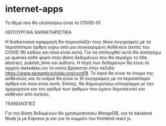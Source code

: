 # internet-apps
Το θέμα που θα υλοποιήσω είναι το COVID-01.

ΛΕΙΤΟΥΡΓΙΚΑ ΧΑΡΑΚΤΗΡΙΣΤΙΚΑ

Η διαδικτυακή εφαρμογή θα παρουσιάζει τους δέκα συγγραφείς με τα περισσότερα άρθρα γύρω από μια συγκεκριμένη 
Ασθένεια (εκτός του COVID 19) καθώς και ποια είναι αυτά. Για να επιτευχθεί αυτό θα ανατρέχω με queries κάθε φορά 
στην βάση δεδομένων που θα περιέχει το title, abstract, publish_time και authors. Η πηγή των δεδομένων θα είναι το
αρχείο metadata.csv το οποίο βρίσκεται στην σελίδα https://www.semanticscholar.org/cord19.
To input θα είναι το όνομα της ασθένειας και το output θα είναι οι 10 συγγραφείς με τα περισσότερα άρθρα και ποια 
είναι αυτά. Επίσης, θα δημιουργήσω ιστογράμμα με την ημερομηνία και τον αριθμό των άρθρων που έχουν δημοσιευτεί για 
καθέναν από αυτούς.

ΤΕΧΝΟΛΟΓΙΕΣ

Για την βάση δεδομένων θα χρησιμοποιήσω MongoDB, για το backend Node js με Express js και για το κομμάτι του
frontend react js.